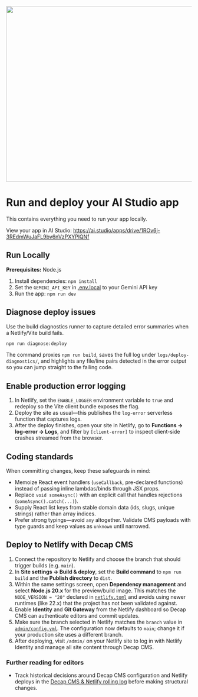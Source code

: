 <div align="center">
<img width="1200" height="475" alt="GHBanner" src="https://github.com/user-attachments/assets/0aa67016-6eaf-458a-adb2-6e31a0763ed6" />
</div>

# Run and deploy your AI Studio app

This contains everything you need to run your app locally.

View your app in AI Studio: https://ai.studio/apps/drive/1ROv6j-3REdmWuJaFL9bv6nVzPXYPlQNf

## Run Locally

**Prerequisites:**  Node.js


1. Install dependencies:
   `npm install`
2. Set the `GEMINI_API_KEY` in [.env.local](.env.local) to your Gemini API key
3. Run the app:
   `npm run dev`

## Diagnose deploy issues

Use the build diagnostics runner to capture detailed error summaries when a Netlify/Vite build fails.

```bash
npm run diagnose:deploy
```

The command proxies `npm run build`, saves the full log under `logs/deploy-diagnostics/`, and highlights any file/line pairs detected in the error output so you can jump straight to the failing code.

## Enable production error logging

1. In Netlify, set the `ENABLE_LOGGER` environment variable to `true` and redeploy so the Vite client bundle exposes the flag.
2. Deploy the site as usual—this publishes the `log-error` serverless function that captures logs.
3. After the deploy finishes, open your site in Netlify, go to **Functions → log-error → Logs**, and filter by `[client-error]` to inspect client-side crashes streamed from the browser.

## Coding standards

When committing changes, keep these safeguards in mind:

- Memoize React event handlers (`useCallback`, pre-declared functions) instead of passing inline lambdas/binds through JSX props.
- Replace `void someAsync()` with an explicit call that handles rejections (`someAsync().catch(...)`).
- Supply React list keys from stable domain data (ids, slugs, unique strings) rather than array indices.
- Prefer strong typings—avoid `any` altogether. Validate CMS payloads with type guards and keep values as `unknown` until narrowed.

## Deploy to Netlify with Decap CMS

1. Connect the repository to Netlify and choose the branch that should trigger builds (e.g. `main`).
2. In **Site settings → Build & deploy**, set the **Build command** to `npm run build` and the **Publish directory** to `dist`.
3. Within the same settings screen, open **Dependency management** and select **Node.js 20.x** for the preview/build image. This matches the `NODE_VERSION = "20"` declared in [`netlify.toml`](netlify.toml) and avoids using newer runtimes (like 22.x) that the project has not been validated against.
4. Enable **Identity** and **Git Gateway** from the Netlify dashboard so Decap CMS can authenticate editors and commit updates.
5. Make sure the branch selected in Netlify matches the `branch` value in [`admin/config.yml`](admin/config.yml). The configuration now defaults to `main`; change it if your production site uses a different branch.
6. After deploying, visit `/admin/` on your Netlify site to log in with Netlify Identity and manage all site content through Decap CMS.

### Further reading for editors
- Track historical decisions around Decap CMS configuration and Netlify deploys in the [Decap CMS & Netlify rolling log](docs/decap-netlify-rolling-log.md) before making structural changes.
